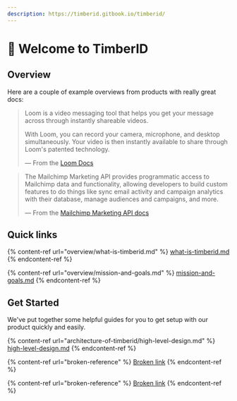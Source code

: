 ```yaml
---
description: https://timberid.gitbook.io/timberid/
---
```


# 🌳 Welcome to TimberID

## Overview

Here are a couple of example overviews from products with really great docs:

> Loom is a video messaging tool that helps you get your message across through instantly shareable videos.
>
> With Loom, you can record your camera, microphone, and desktop simultaneously. Your video is then instantly available to share through Loom's patented technology.
>
> — From the [Loom Docs](https://support.loom.com/hc/en-us/articles/360002158057-What-is-Loom-)

> The Mailchimp Marketing API provides programmatic access to Mailchimp data and functionality, allowing developers to build custom features to do things like sync email activity and campaign analytics with their database, manage audiences and campaigns, and more.
>
> — From the [Mailchimp Marketing API docs](https://mailchimp.com/developer/marketing/docs/fundamentals/)

## Quick links

{% content-ref url="overview/what-is-timberid.md" %}
[what-is-timberid.md](overview/what-is-timberid.md)
{% endcontent-ref %}

{% content-ref url="overview/mission-and-goals.md" %}
[mission-and-goals.md](overview/mission-and-goals.md)
{% endcontent-ref %}

## Get Started

We've put together some helpful guides for you to get setup with our product quickly and easily.

{% content-ref url="architecture-of-timberid/high-level-design.md" %}
[high-level-design.md](architecture-of-timberid/high-level-design.md)
{% endcontent-ref %}

{% content-ref url="broken-reference" %}
[Broken link](broken-reference)
{% endcontent-ref %}

{% content-ref url="broken-reference" %}
[Broken link](broken-reference)
{% endcontent-ref %}
